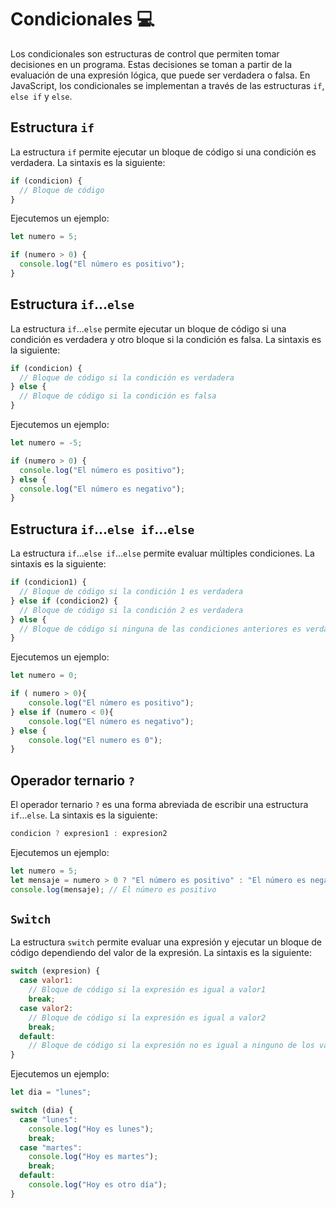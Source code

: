 
# Condicionales 💻

Los condicionales son estructuras de control que permiten tomar decisiones en un programa. Estas decisiones se toman a partir de la evaluación de una expresión lógica, que puede ser verdadera o falsa. En JavaScript, los condicionales se implementan a través de las estructuras `if`, `else if` y `else`.

## Estructura `if`

La estructura `if` permite ejecutar un bloque de código si una condición es verdadera. La sintaxis es la siguiente:

```js
if (condicion) {
  // Bloque de código
}
```

Ejecutemos un ejemplo:

```js
let numero = 5;

if (numero > 0) {
  console.log("El número es positivo");
}
```

## Estructura `if`...`else`

La estructura `if`...`else` permite ejecutar un bloque de código si una condición es verdadera y otro bloque si la condición es falsa. La sintaxis es la siguiente:

```js
if (condicion) {
  // Bloque de código si la condición es verdadera
} else {
  // Bloque de código si la condición es falsa
}
```

Ejecutemos un ejemplo:

```js
let numero = -5;

if (numero > 0) {
  console.log("El número es positivo");
} else {
  console.log("El número es negativo");
}
```

## Estructura `if`...`else if`...`else`

La estructura `if`...`else if`...`else` permite evaluar múltiples condiciones. La sintaxis es la siguiente:

```js
if (condicion1) {
  // Bloque de código si la condición 1 es verdadera
} else if (condicion2) {
  // Bloque de código si la condición 2 es verdadera
} else {
  // Bloque de código si ninguna de las condiciones anteriores es verdadera
}
```

Ejecutemos un ejemplo:

```js
let numero = 0;

if ( numero > 0){
    console.log("El número es positivo");
} else if (numero < 0){
    console.log("El número es negativo");
} else {
    console.log("El numero es 0");
}
```

## Operador ternario `?`

El operador ternario `?` es una forma abreviada de escribir una estructura `if`...`else`. La sintaxis es la siguiente:

```js
condicion ? expresion1 : expresion2
```

Ejecutemos un ejemplo:

```js
let numero = 5;
let mensaje = numero > 0 ? "El número es positivo" : "El número es negativo";
console.log(mensaje); // El número es positivo
```

## `Switch`

La estructura `switch` permite evaluar una expresión y ejecutar un bloque de código dependiendo del valor de la expresión. La sintaxis es la siguiente:

```js
switch (expresion) {
  case valor1:
    // Bloque de código si la expresión es igual a valor1
    break;
  case valor2:
    // Bloque de código si la expresión es igual a valor2
    break;
  default:
    // Bloque de código si la expresión no es igual a ninguno de los valores anteriores
}
```

Ejecutemos un ejemplo:

```js
let dia = "lunes";

switch (dia) {
  case "lunes":
    console.log("Hoy es lunes");
    break;
  case "martes":
    console.log("Hoy es martes");
    break;
  default:
    console.log("Hoy es otro día");
}
```
